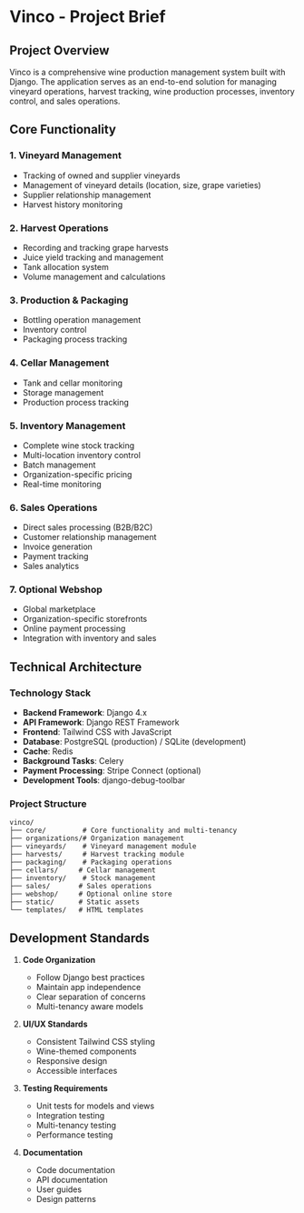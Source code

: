 # Vinco - Project Brief

## Project Overview
Vinco is a comprehensive wine production management system built with Django. The application serves as an end-to-end solution for managing vineyard operations, harvest tracking, wine production processes, inventory control, and sales operations.

## Core Functionality

### 1. Vineyard Management
- Tracking of owned and supplier vineyards
- Management of vineyard details (location, size, grape varieties)
- Supplier relationship management
- Harvest history monitoring

### 2. Harvest Operations
- Recording and tracking grape harvests
- Juice yield tracking and management
- Tank allocation system
- Volume management and calculations

### 3. Production & Packaging
- Bottling operation management
- Inventory control
- Packaging process tracking

### 4. Cellar Management
- Tank and cellar monitoring
- Storage management
- Production process tracking

### 5. Inventory Management
- Complete wine stock tracking
- Multi-location inventory control
- Batch management
- Organization-specific pricing
- Real-time monitoring

### 6. Sales Operations
- Direct sales processing (B2B/B2C)
- Customer relationship management
- Invoice generation
- Payment tracking
- Sales analytics

### 7. Optional Webshop
- Global marketplace
- Organization-specific storefronts
- Online payment processing
- Integration with inventory and sales

## Technical Architecture

### Technology Stack
- **Backend Framework**: Django 4.x
- **API Framework**: Django REST Framework
- **Frontend**: Tailwind CSS with JavaScript
- **Database**: PostgreSQL (production) / SQLite (development)
- **Cache**: Redis
- **Background Tasks**: Celery
- **Payment Processing**: Stripe Connect (optional)
- **Development Tools**: django-debug-toolbar

### Project Structure
```
vinco/
├── core/         # Core functionality and multi-tenancy
├── organizations/# Organization management
├── vineyards/    # Vineyard management module
├── harvests/     # Harvest tracking module
├── packaging/    # Packaging operations
├── cellars/     # Cellar management
├── inventory/    # Stock management
├── sales/       # Sales operations
├── webshop/     # Optional online store
├── static/      # Static assets
└── templates/   # HTML templates
```

## Development Standards
1. **Code Organization**
   - Follow Django best practices
   - Maintain app independence
   - Clear separation of concerns
   - Multi-tenancy aware models

2. **UI/UX Standards**
   - Consistent Tailwind CSS styling
   - Wine-themed components
   - Responsive design
   - Accessible interfaces

3. **Testing Requirements**
   - Unit tests for models and views
   - Integration testing
   - Multi-tenancy testing
   - Performance testing

4. **Documentation**
   - Code documentation
   - API documentation
   - User guides
   - Design patterns

